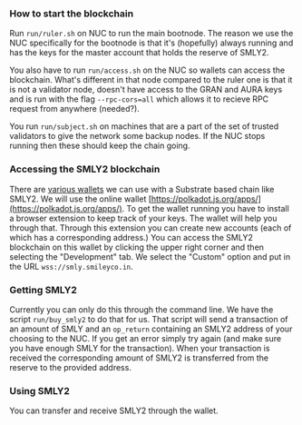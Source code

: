 ### How to start the blockchain
Run `run/ruler.sh` on NUC to run the main bootnode. The reason we use the NUC specifically for
the bootnode is that it's (hopefully) always running and has the keys for the master account that
holds the reserve of SMLY2.

You also have to run `run/access.sh` on the NUC so wallets can access the blockchain. What's
different in that node compared to the ruler one is that it is not a validator node, doesn't have
access to the GRAN and AURA keys and is run with the flag `--rpc-cors=all` which allows it to
recieve RPC request from anywhere (needed?).

You run `run/subject.sh` on machines that are a part of the set of trusted validators to give the network
some backup nodes. If the NUC stops running then these should keep the chain going.


### Accessing the SMLY2 blockchain
There are [various wallets](https://wiki.polkadot.network/docs/build-wallets) we can use with a
Substrate based chain like SMLY2. We will use the online wallet
[https://polkadot.js.org/apps/](https://polkadot.js.org/apps/). To get the wallet running you have
to install a browser extension to keep track of your keys. The wallet will help you through that.
Through this extension you can create new accounts (each of which has a corresponding address.) You
can access the SMLY2 blockchain on this wallet by clicking the upper right corner and then selecting the
"Development" tab. We select the "Custom" option and put in the URL `wss://smly.smileyco.in`. 

### Getting SMLY2
Currently you can only do this through the command line. We have the script `run/buy_smly2` to do
that for us. That script will send a transaction of an amount of SMLY and an `op_return` containing
an SMLY2 address of your choosing to the NUC. If you get an error simply try again (and make sure
you have enough SMLY for the transaction). When your transaction is received the corresponding
amount of SMLY2 is transferred from the reserve to the provided address.


### Using SMLY2
You can transfer and receive SMLY2 through the wallet. 


